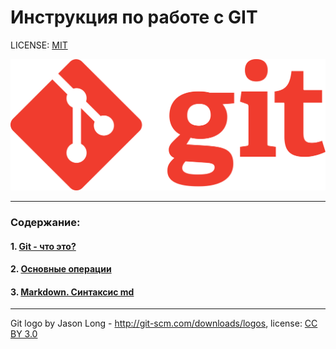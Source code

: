 # Инструкция по работе с GIT

LICENSE: [MIT](./license.md)

![](./assets/1920px-Git-logo-orange.svg.png)

---

### Содержание: 
#### 1. [Git - что это?](./what%20is%20it.md "Жми смелее")

#### 2. [Основные операции](./basic%20operations.md "Кликни")

#### 3. [Markdown. Синтаксис md](./markdown.md "Смелее")






---

Git logo by Jason Long - http://git-scm.com/downloads/logos, license: [CC BY 3.0](https://creativecommons.org/licenses/by/3.0/deed.en)
